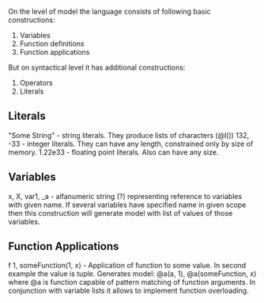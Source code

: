 On the level of model the language consists of following basic constructions:

1. Variables
2. Function definitions
3. Function applications

But on syntactical level it has additional constructions:

1. Operators
2. Literals

## Literals

"Some String" - string literals. They produce lists of characters (@l())
132, -33 - integer literals. They can have any length, constrained only by size of memory.
1.22e33 - floating point literals. Also can have any size.

## Variables

x, X, var1, \_a - alfanumeric string (?) representing reference to variables with given name. If several variables have specified name in given scope then this construction will generate model with list of values of those variables.

## Function Applications

f 1, someFunction(1, x) - Application of function to some value. In second example the
value is tuple. Generates model: @a(а, 1), @a(someFunction, x) where @a is function capable of pattern matching of function arguments. In conjunction with variable lists it allows to implement function overloading.
